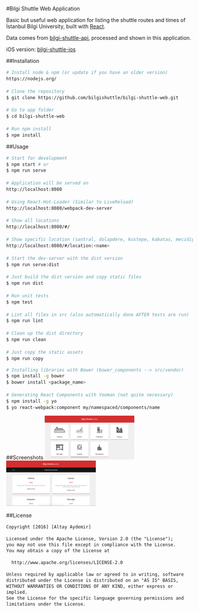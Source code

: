 #Bilgi Shuttle Web Application

Basic but useful web application for listing the shuttle routes and times of İstanbul Bilgi University, built with [React](https://facebook.github.io/react/).

Data comes from [bilgi-shuttle-api](https://github.com/mdegis/bilgi-shuttle/), processed and shown in this application.

iOS version: [bilgi-shuttle-ios](https://github.com/bilgishuttle/bilgi-shuttle-ios)

##Installation
```bash
# Install node & npm (or update if you have an older version)
https://nodejs.org/

# Clone the repository
$ git clone https://github.com/bilgishuttle/bilgi-shuttle-web.git

# Go to app folder
$ cd bilgi-shuttle-web

# Run npm install
$ npm install
```

##Usage
```bash
# Start for development
$ npm start # or
$ npm run serve

# Application will be served on
http://localhost:8080

# Using React-Hot-Loader (Similar to LiveReload)
http://localhost:8080/webpack-dev-server

# Show all locations
http://localhost:8080/#/

# Show specific location (santral, dolapdere, kustepe, kabatas, mecidiyekoy, halicioglu, pangalti)
http://localhost:8080/#/location:<name>

# Start the dev-server with the dist version
$ npm run serve:dist

# Just build the dist version and copy static files
$ npm run dist

# Run unit tests
$ npm test

# Lint all files in src (also automatically done AFTER tests are run)
$ npm run lint

# Clean up the dist directory
$ npm run clean

# Just copy the static assets
$ npm run copy
```

```bash
# Installing libraries with Bower (bower_components --> src/vendor)
$ npm install -g bower
$ bower install <package_name>

# Generating React Components with Yeoman (not quite necessary)
$ npm install -g yo
$ yo react-webpack:component my/namespaced/components/name
```

##Screenshots
<img src="src/images/bs_web_1.png" width="48%">
<img src="src/images/bs_web_2.png" width="48%">


##License

	Copyright [2016] [Altay Aydemir]

    Licensed under the Apache License, Version 2.0 (the "License");
    you may not use this file except in compliance with the License.
    You may obtain a copy of the License at

      http://www.apache.org/licenses/LICENSE-2.0

    Unless required by applicable law or agreed to in writing, software
    distributed under the License is distributed on an "AS IS" BASIS,
    WITHOUT WARRANTIES OR CONDITIONS OF ANY KIND, either express or implied.
    See the License for the specific language governing permissions and
    limitations under the License.
